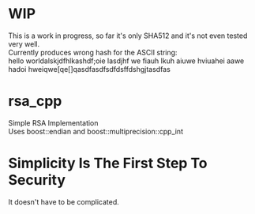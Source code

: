 # WIP
This is a work in progress, so far it's only SHA512 and it's not even tested very well.\
Currently produces wrong hash for the ASCII string:\
hello worldalskjdfhlkashdf;oie lasdjhf we fiauh lkuh aiuwe hviuahei aawe hadoi hweiqwe[qe[]qasdfasdfsdfdsffdshgjtasdfas
# rsa_cpp
Simple RSA Implementation\
Uses boost::endian and boost::multiprecision::cpp_int

# Simplicity Is The First Step To Security
It doesn't have to be complicated.
